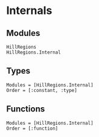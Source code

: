 # Internals

## Modules

```@docs
HillRegions
HillRegions.Internal
```

## Types

```@autodocs
Modules = [HillRegions.Internal]
Order = [:constant, :type]
```

## Functions

```@autodocs
Modules = [HillRegions.Internal]
Order = [:function]
```
